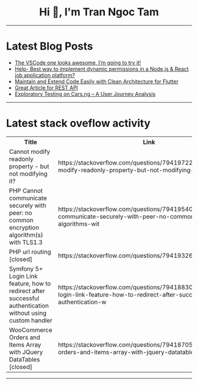 <h1 align="center">Hi 👋, I'm Tran Ngoc Tam</h1>

---

# Latest Blog Posts 
<!-- BLOG-POST-LIST:START -->
- [The VSCode one looks awesome, I’m going to try it!](https://dev.to/ljpeg/the-vscode-one-looks-awesome-im-going-to-try-it-1k81)
- [Help- Best way to implement dynamic permissions in a Node.js &amp; React job application platform?](https://dev.to/javiwasabi/help-best-way-to-implement-dynamic-permissions-in-a-nodejs-react-job-application-platform-3ie)
- [Maintain and Extend Code Easily with Clean Architecture for Flutter](https://dev.to/ngmduc2012/maintain-and-extend-code-easily-with-clean-architecture-for-flutter-2apm)
- [Great Article for REST API](https://dev.to/developer_wk_8820/great-blog-for-rest-api-k6o)
- [Exploratory Testing on Cars.ng – A User Journey Analysis](https://dev.to/oyelade_damilola_10a1ba0e/exploratory-testing-on-carsng-a-user-journey-analysis-l4n)
<!-- BLOG-POST-LIST:END -->

---

# Latest stack oveflow activity
<table>
  <tr><th>Title</th><th>Link</th></tr>
  <!-- STACKOVERFLOW:START --><tr><td>Cannot modify readonly property - but not modifying it?</td><td>https://stackoverflow.com/questions/79419722/cannot-modify-readonly-property-but-not-modifying-it</td></tr><tr><td>PHP Cannot communicate securely with peer: no common encryption algorithm&lpar;s&rpar; with TLS1.3</td><td>https://stackoverflow.com/questions/79419540/php-cannot-communicate-securely-with-peer-no-common-encryption-algorithms-wit</td></tr><tr><td>PHP url routing [closed]</td><td>https://stackoverflow.com/questions/79419326/php-url-routing</td></tr><tr><td>Symfony 5+ Login Link feature, how to redirect after successful authentication without using custom handler</td><td>https://stackoverflow.com/questions/79418830/symfony-5-login-link-feature-how-to-redirect-after-successful-authentication-w</td></tr><tr><td>WooCommerce Orders and Items Array with JQuery DataTables [closed]</td><td>https://stackoverflow.com/questions/79418705/woocommerce-orders-and-items-array-with-jquery-datatables</td></tr><!-- STACKOVERFLOW:END -->
</table>

---


